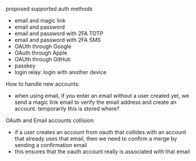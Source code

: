 proposed supported auth methods
- email and magic link
- email and password
- email and password with 2FA TOTP
- email and password with 2FA SMS
- OAUth through Google
- OAuth through Apple
- OAUth through GitHub
- passkey
- login relay: login with another device

How to handle new accounts:
- when using email, if you enter an email without a user created yet, we send a magic link email to verify the email address and create an account. temporarily this is stored where?

OAuth and Email accounts collision:
- if a user creates an account from oauth that collides with an account that already uses that email, then we need to confirm a merge by sending a confirmation email
- this ensures that the oauth account really is associated with that email
